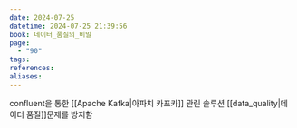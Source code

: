 ```yaml
---
date: 2024-07-25
datetime: 2024-07-25 21:39:56
book: 데이터_품질의_비밀
page:
  - "90"
tags: 
references: 
aliases:
---
```

confluent을 통한 [[Apache Kafka|아파치 카프카]] 관린 솔루션
[[data_quality|데이터 품질]]문제를 방지함